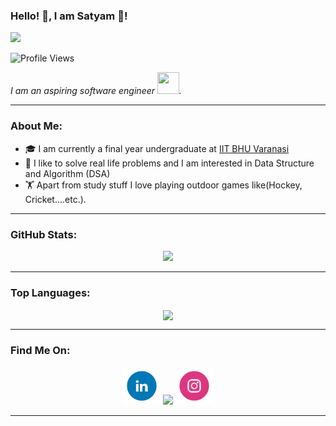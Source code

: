 ### Hello! 👋, I am Satyam 🙂!

<img src="https://img.shields.io/github/followers/satyamiitbhu?style=social"/>

![Profile Views](https://gpvc.arturio.dev/satyamiitbhu)

<p>
 <i>
    I am an aspiring software engineer <img src="https://raw.githubusercontent.com/TheDudeThatCode/TheDudeThatCode/master/Assets/Developer.gif" width=35 height=35>.
 </i>
</p>

---

### About Me:

- 🎓 I am currently a final year undergraduate at <a href="https://www.iitbhu.ac.in/"> IIT BHU Varanasi </a>
- 👨‍ I like to solve real life problems and I am interested in Data Structure and Algorithm (DSA) 
- 🏋 Apart from study stuff I love playing outdoor games like(Hockey, Cricket....etc.).

---
### GitHub Stats:
<p align="center">
  <a href="https://github.com/satyamiitbhu">
    <img src="https://github-readme-stats.vercel.app/api?username=satyamiitbhu&show_icons=true&hide=issues&theme=radical"/>
  </a>
</p>

---

### Top Languages: 
<p align="center">
  <a href="https://github.com/satyamiitbhu">
    <img src="https://github-readme-stats.vercel.app/api/top-langs/?username=satyamiitbhu&theme=radical" align="center" />
  </a>
</p>

---

### Find Me On:
<p align="center">
<a href="https://www.linkedin.com/in/satyam-kumar-b3aa6817a/"><img src="https://github.com/aritraroy/social-icons/blob/master/linkedin-icon.png?raw=true" width="60"></a>
<a href="https://twitter.com/Satyam__33?s=09"><img src="https://github.com/carlsednaoui/gitsocial/blob/master/assets/icons%20with%20padding/twitter.png?raw=true" width="60"></a>
<a href="https://www.instagram.com/satyam__33/"><img src="https://github.com/aritraroy/social-icons/blob/master/instagram-icon.png?raw=true" width="60"></a>
</p>

---


